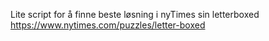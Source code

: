 Lite script for å finne beste løsning i nyTimes sin letterboxed https://www.nytimes.com/puzzles/letter-boxed


